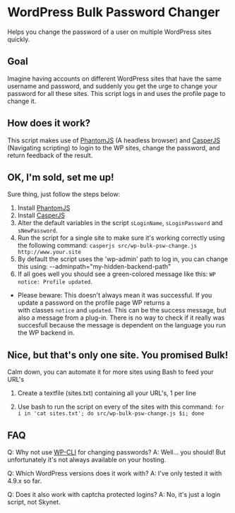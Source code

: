 # WordPress Bulk Password Changer
Helps you change the password of a user on multiple WordPress sites quickly.

## Goal
Imagine having accounts on different WordPress sites that have the same username and password, and suddenly you get the urge to change your password for all these sites. This script logs in and uses the profile page to change it.

## How does it work?
This script makes use of [PhantomJS](http://phantomjs.org) (A headless browser) and [CasperJS](http://casperjs.orgl) (Navigating scripting) to login to the WP sites, change the password, and return feedback of the result.

## OK, I'm sold, set me up!

Sure thing, just follow the steps below:

1. Install [PhantomJS](http://phantomjs.org/download.html)
2. Install [CasperJS](http://docs.casperjs.org/en/latest/installation.html)
3. Alter the default variables in the script `sLoginName`, `sLoginPassword` and `sNewPassword`.
4. Run the script for a single site to make sure it's working correctly using the following command: `casperjs src/wp-bulk-psw-change.js http://www.your.site`
5. By default the script uses the 'wp-admin' path to log in, you can change this using: --adminpath="my-hidden-backend-path"
6. If all goes well you should see a green-colored message like this: `WP notice: Profile updated`.
* Please beware: This doesn't always mean it was successful. If you update a password on the profile page WP returns a <div> with classes `notice` and `updated`. This can be the success message, but also a message from a plug-in. There is no way to check if it really was succesfull because the message is dependent on the language you run the WP backend in.

## Nice, but that's only one site. You promised Bulk!

Calm down, you can automate it for more sites using Bash to feed your URL's

1. Create a textfile (sites.txt) containing all your URL's, 1 per line

2. Use bash to run the script on every of the sites with this command: 
 `for i in 'cat sites.txt'; do src/wp-bulk-psw-change.js $i; done`

## FAQ
Q: Why not use [WP-CLI](http://wp-cli.org) for changing passwords?
A: Well...  you should! But unfortunately it's not always available on your hosting.

Q: Which WordPress versions does it work with?
A: I've only tested it with 4.9.x so far.

Q: Does it also work with captcha protected logins?
A: No, it's just a login script, not Skynet. 
